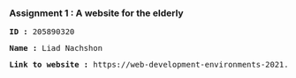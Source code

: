 ### Assignment 1 : A website for the elderly
<b>
<pre>
ID :</b> 205890320
</pre>
<b>
<pre>
Name :</b> Liad Nachshon
</pre>
<b>
<pre>
Link to website :</b> https://web-development-environments-2021.github.io/assignment1-liadna1995/
</pre>
